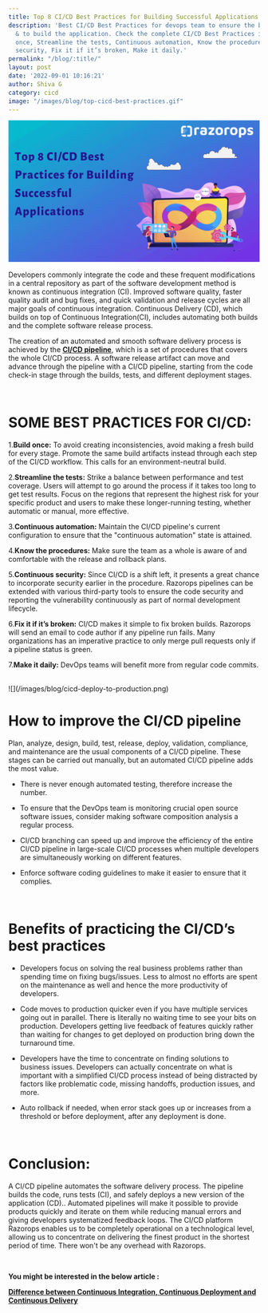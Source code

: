 ```yaml
---
title: Top 8 CI/CD Best Practices for Building Successful Applications
description: 'Best CI/CD Best Practices for devops team to ensure the business successful
  & to build the application. Check the complete CI/CD Best Practices in detail: Build
  once, Streamline the tests, Continuous automation, Know the procedures, Continuous
  security, Fix it if it’s broken, Make it daily.'
permalink: "/blog/:title/"
layout: post
date: '2022-09-01 10:16:21'
author: Shiva G
category: cicd
image: "/images/blog/top-cicd-best-practices.gif"
---
```


![](/images/blog/top-cicd-best-practices.gif)
<br>

Developers commonly integrate the code and these frequent modifications in a central repository as part of the software development method is known as continuous integration (CI). Improved software quality, faster quality audit and bug fixes, and quick validation and release cycles are all major goals of continuous integration. Continuous Delivery (CD), which builds on top of Continuous Integration(CI), includes automating both builds and the complete software release process.

The creation of an automated and smooth software delivery process is achieved by the <a href="https://razorops.com/blog/what-is-cicd-pipeline-explanation-of-cicd-pipeline-along-with-examples/" target="_blank"><b>CI/CD pipeline</b></a>, which is a set of procedures that covers the whole CI/CD process.  A software release artifact can move and advance through the pipeline with a CI/CD pipeline, starting from the code check-in stage through the builds, tests, and different deployment stages.

<br>

# SOME BEST PRACTICES FOR CI/CD:

1.**Build once:** To avoid creating inconsistencies, avoid making a fresh build for every stage. Promote the same build artifacts instead through each step of the CI/CD workflow. This calls for an environment-neutral build.

2.**Streamline the tests:** Strike a balance between performance and test coverage. Users will attempt to go around the process if it takes too long to get test results. Focus on the regions that represent the highest risk for your specific product and users to make these longer-running testing, whether automatic or manual, more effective.

3.**Continuous automation:** Maintain the CI/CD pipeline's current configuration to ensure that the "continuous automation" state is attained.

4.**Know the procedures:** Make sure the team as a whole is aware of and comfortable with the release and rollback plans.

5.**Continuous security:** Since CI/CD is a shift left, it presents a great chance to incorporate security earlier in the procedure. Razorops pipelines can be extended with various third-party tools to ensure the code security and reporting the vulnerability continuously as part of normal development lifecycle.

6.**Fix it if it’s broken:** CI/CD makes it simple to fix broken builds. Razorops will send an email to code author if any pipeline run fails. Many organizations has an imperative practice to only merge pull requests only if a pipeline status is green.

7.**Make it daily:** DevOps teams will benefit more from regular code commits.

<br>
![](/images/blog/cicd-deploy-to-production.png)
<br>

# How to improve the CI/CD pipeline

Plan, analyze, design, build, test, release, deploy, validation, compliance, and maintenance are the usual components of a CI/CD pipeline. These stages can be carried out manually, but an automated CI/CD pipeline adds the most value.

* There is never enough automated testing, therefore increase the number.

* To ensure that the DevOps team is monitoring crucial open source software issues, consider making software composition analysis a regular process.

* CI/CD branching can speed up and improve the efficiency of the entire CI/CD pipeline in large-scale CI/CD processes when multiple developers are simultaneously working on different features.

* Enforce software coding guidelines to make it easier to ensure that it complies.

<br>

# Benefits of practicing the CI/CD’s best practices

* Developers focus on solving the real business problems rather than spending time on fixing bugs/issues. Less to almost no efforts are spent on the maintenance as well and hence the more productivity of developers.

* Code moves to production quicker even if you have multiple services going out in parallel. There is literally no waiting time to see your bits on production. Developers getting live feedback of features quickly rather than waiting for changes to get deployed on production bring down the turnaround time.

* Developers have the time to concentrate on finding solutions to business issues. Developers can actually concentrate on what is important with a simplified CI/CD process instead of being distracted by factors like problematic code, missing handoffs, production issues, and more.

* Auto rollback if needed, when error stack goes up or increases from a threshold or before deployment, after any deployment is done.

<br>

# Conclusion:

A CI/CD pipeline automates the software delivery process. The pipeline builds the code, runs tests (CI), and safely deploys a new version of the application (CD).. Automated pipelines will make it possible to provide products quickly and iterate on them while reducing manual errors and giving developers systematized feedback loops. The CI/CD platform Razorops enables us to be completely operational on a technological level, allowing us to concentrate on delivering the finest product in the shortest period of time. There won't be any overhead with Razorops.

<br>

**You might be interested in the below article :**

<a href="https://razorops.com/blog/difference-between-continuous-integration-continuous-deployment-and-continuous-delivery/" target="_blank"><b>Difference between Continuous Integration, Continuous Deployment and Continuous Delivery </b></a>
